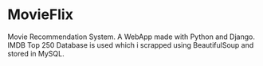 # MovieFlix
Movie Recommendation System.
A WebApp made with Python and Django. IMDB Top 250 Database is used which i scrapped using BeautifulSoup and stored in MySQL.
